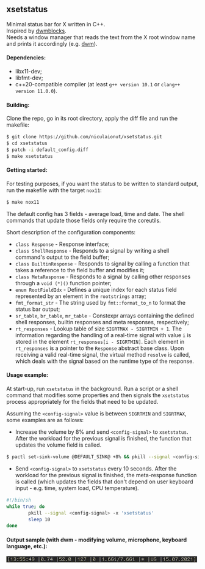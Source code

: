 ## xsetstatus
Minimal status bar for X written in C++.\
Inspired by [dwmblocks](https://github.com/torrinfail/dwmblocks).\
Needs a window manager that reads the text from the X root window name and prints it accordingly (e.g. [dwm](https://dwm.suckless.org/)).

#### Dependencies:
+ libx11-dev;
+ libfmt-dev;
+ c++20-compatible compiler (at least `g++ version 10.1` or `clang++ version 11.0.0`).

#### Building:

Clone the repo, go in its root directory, apply the diff file and run the makefile:

```bash
$ git clone https://github.com/niculaionut/xsetstatus.git
$ cd xsetstatus
$ patch -i default_config.diff
$ make xsetstatus
```

#### Getting started:

For testing purposes, if you want the status to be written to standard output, run the makefile with the target `nox11`:
```bash
$ make nox11
```

The default config has 3 fields - average load, time and date. The shell commands that update those fields only require the coreutils.

Short description of the configuration components:
+ `class Response` - Response interface;
+ `class ShellResponse` - Responds to a signal by writing a shell command's output to the field buffer;
+ `class BuiltinResponse` - Responds to signal by calling a function that takes a reference to the field buffer and modifies it;
+ `class MetaResponse` - Responds to a signal by calling other responses through a `void (*)()` function pointer;
+ `enum RootFieldIdx` - Defines a unique index for each status field represented by an element in the `rootstrings` array;
+ `fmt_format_str` - The string used by `fmt::format_to_n` to format the status bar output;
+ `sr_table`, `br_table`, `mr_table` - Constexpr arrays containing the defined shell responses, builtin responses and meta responses, respectively;
+ `rt_responses` - Lookup table of size `SIGRTMAX - SIGRTMIN + 1`. The information regarding the handling of a real-time signal with value `i` is stored in the element `rt_responses[i - SIGRTMIN]`. Each element in `rt_responses` is a pointer to the `Response` abstract base class. Upon receiving a valid real-time signal, the virtual method `resolve` is called, which deals with the signal based on the runtime type of the response.


#### Usage example:

At start-up, run ```xsetstatus``` in the background. Run a script or a shell command that modifies some properties and then signals the ```xsetstatus``` process appropriately for the fields that need to be updated.

Assuming the `<config-signal>` value is between `SIGRTMIN` and `SIGRTMAX`, some examples are as follows:

* Increase the volume by 8% and send `<config-signal>` to `xsetstatus`. After the workload for the previous signal is finished, the function that updates the volume field is called.
```bash
$ pactl set-sink-volume @DEFAULT_SINK@ +8% && pkill --signal <config-signal> -x 'xsetstatus'
```

* Send `<config-signal>` to `xsetstatus` every 10 seconds. After the workload for the previous signal is finished, the meta-response function is called (which updates the fields that don't depend on user keyboard input - e.g. time, system load, CPU temperature).
```bash
#!/bin/sh
while true; do
        pkill --signal <config-signal> -x 'xsetstatus'
        sleep 10
done
```

#### Output sample (with dwm - modifying volume, microphone, keyboard language, etc.):

![sample](https://raw.githubusercontent.com/niculaionut/xsetstatus/main/img/1.gif)
